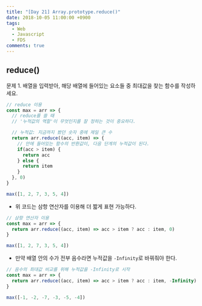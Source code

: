```yaml
---
title: "[Day 21] Array.prototype.reduce()"
date: 2018-10-05 11:00:00 +0900
tags:
  - Web
  - Javascript
  - FDS
comments: true
---
```


## reduce()

문제 1. 배열을 입력받아, 해당 배열에 들어있는 요소들 중 최대값을 찾는 함수를 작성하세요.

```js
// reduce 이용
const max = arr => {
  // reduce를 쓸 때
  // '누적값의 역할'이 무엇인지를 잘 정하는 것이 중요하다.

  // 누적값: 지금까지 봤던 숫자 중에 제일 큰 수
  return arr.reduce((acc, item) => { 
    // 안에 들어있는 함수의 반환값이, 다음 단계의 누적값이 된다.
    if(acc > item) {
      return acc
    } else {
      return item
    }
  }, 0)
}

max([1, 2, 7, 3, 5, 4])
```

- 위 코드는 삼항 연산자를 이용해 더 짧게 표현 가능하다.

```js
// 삼항 연산자 이용
const max = arr => {
  return arr.reduce((acc, item) => acc > item ? acc : item, 0)
}

max([1, 2, 7, 3, 5, 4])
```

- 만약 배열 안의 수가 전부 음수라면 누적값을 `-Infinity`로 바꿔줘야 한다.

```js
// 음수의 최대값 비교를 위해 누적값을 -Infinity로 시작
const max = arr => {
  return arr.reduce((acc, item) => acc > item ? acc : item, -Infinity)
}

max([-1, -2, -7, -3, -5, -4])
```